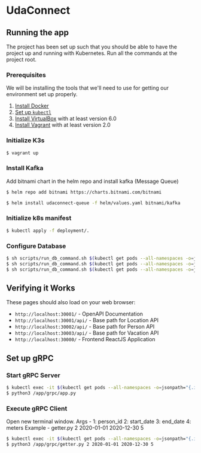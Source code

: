 # UdaConnect

## Running the app
The project has been set up such that you should be able to have the project up and running with Kubernetes.
Run all the commands at the project root.

### Prerequisites
We will be installing the tools that we'll need to use for getting our environment set up properly.
1. [Install Docker](https://docs.docker.com/get-docker/)
2. [Set up `kubectl`](https://rancher.com/docs/rancher/v2.x/en/cluster-admin/cluster-access/kubectl/)
3. [Install VirtualBox](https://www.virtualbox.org/wiki/Downloads) with at least version 6.0
4. [Install Vagrant](https://www.vagrantup.com/docs/installation) with at least version 2.0

### Initialize K3s
```bash
$ vagrant up
```

### Install Kafka
Add bitnami chart in the helm repo and install kafka (Message Queue)
```bash
$ helm repo add bitnami https://charts.bitnami.com/bitnami

$ helm install udaconnect-queue -f helm/values.yaml bitnami/kafka
```

### Initialize k8s manifest
```bash
$ kubectl apply -f deployment/.
```

### Configure Database
```bash
$ sh scripts/run_db_command.sh $(kubectl get pods --all-namespaces -o=jsonpath="{.items[0].metadata.name}" -l app=postgres-person)
$ sh scripts/run_db_command.sh $(kubectl get pods --all-namespaces -o=jsonpath="{.items[0].metadata.name}" -l app=postgres-location)
$ sh scripts/run_db_command.sh $(kubectl get pods --all-namespaces -o=jsonpath="{.items[0].metadata.name}" -l app=postgres-connection)
```


## Verifying it Works
These pages should also load on your web browser:
* `http://localhost:30001/` - OpenAPI Documentation
* `http://localhost:30001/api/` - Base path for Location API
* `http://localhost:30002/api/` - Base path for Person API
* `http://localhost:30003/api/` - Base path for Vacation API
* `http://localhost:30000/` - Frontend ReactJS Application


## Set up gRPC
### Start gRPC Server
```bash
$ kubectl exec -it $(kubectl get pods --all-namespaces -o=jsonpath="{.items[0].metadata.name}" -l service=udaconnect-connection-api) /bin/sh
$ python3 /app/grpc/app.py
```
### Execute gRPC Client
Open new terminal window.
Args - 1: person_id 2: start_date 3: end_date 4: meters
Example - getter.py 2 2020-01-01 2020-12-30 5
```bash
$ kubectl exec -it $(kubectl get pods --all-namespaces -o=jsonpath="{.items[0].metadata.name}" -l service=udaconnect-connection-api) /bin/sh
$ python3 /app/grpc/getter.py 2 2020-01-01 2020-12-30 5
```

